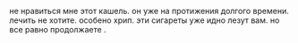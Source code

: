 не нравиться мне этот кашель. он уже на протижения долгого времени. лечить не хотите. особено хрип. эти сигареты уже идно лезут вам. но все равно продолжаете .